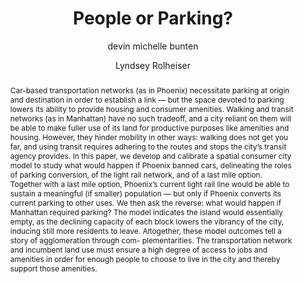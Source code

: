 ---
abstract: "Car-based transportation networks (as in Phoenix) necessitate parking at origin and destination in order to establish a link &mdash; but the space devoted to parking lowers its ability to provide housing and consumer amenities. Walking and transit networks (as in Manhattan) have no such tradeoff, and a city reliant on them will be able to make fuller use of its land for productive purposes like amenities and housing. However, they hinder mobility in other ways: walking does not get you far, and using transit requires adhering to the routes and stops the city’s transit agency provides. In this paper, we develop and calibrate a spatial consumer city model to study what would happen if Phoenix banned cars, delineating the roles of parking conversion, of the light rail network, and of a last mile option. Together with a last mile option, Phoenix’s current light rail line would be able to sustain a meaningful (if smaller) population &mdash; but only if Phoenix converts its current parking to other uses. We then ask the reverse: what would happen if Manhattan required parking? The model indicates the island would essentially empty, as the declining capacity of each block lowers the vibrancy of the city, inducing still more residents to leave. Altogether, these model outcomes tell a story of agglomeration through com- plementarities. The transportation network and incumbent land use must ensure a high degree of access to jobs and amenities in order for enough people to choose to live in the city and thereby support those amenities."
author:
- devin michelle bunten
- Lyndsey Rolheiser
category: paper
doi: 10.1016/j.habitatint.2020.102289
layout: publication
number: '1'
p_url: https://hdl.handle.net/1721.1/131065
published: Habitat International
#tags:
title: "People or Parking?"
#volume: ''
year: '2020'
---